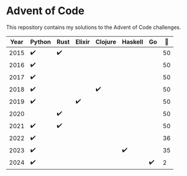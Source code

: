 # Advent of Code

This repository contains my solutions to the Advent of Code challenges.

| Year | Python             | Rust               | Elixir             | Clojure            | Haskell            | Go                 | :star2: |
|------|--------------------|--------------------|--------------------|--------------------|--------------------|--------------------|---------|
| 2015 | :heavy_check_mark: | :heavy_check_mark: |                    |                    |                    |                    | 50      |
| 2016 | :heavy_check_mark: |                    |                    |                    |                    |                    | 50      |
| 2017 | :heavy_check_mark: |                    |                    |                    |                    |                    | 50      |
| 2018 | :heavy_check_mark: |                    |                    | :heavy_check_mark: |                    |                    | 50      |
| 2019 | :heavy_check_mark: |                    | :heavy_check_mark: |                    |                    |                    | 50      |
| 2020 |                    | :heavy_check_mark: |                    |                    |                    |                    | 50      |
| 2021 | :heavy_check_mark: | :heavy_check_mark: |                    |                    |                    |                    | 50      |
| 2022 | :heavy_check_mark: |                    |                    |                    |                    |                    | 36      |
| 2023 | :heavy_check_mark: |                    |                    |                    | :heavy_check_mark: |                    | 35      |
| 2024 | :heavy_check_mark: |                    |                    |                    |                    | :heavy_check_mark: | 2       |
